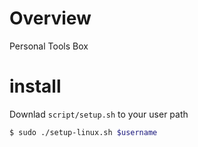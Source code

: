 # Overview
Personal Tools Box

# install
Downlad `script/setup.sh` to your user path

``` bash
$ sudo ./setup-linux.sh $username
```


